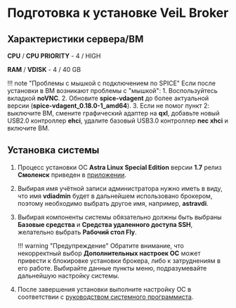 # Подготовка к установке VeiL Broker

## Характеристики сервера/ВМ

**CPU** / **CPU PRIORITY** - 4 / HIGH

**RAM** / **VDISK** - 4 / 40 GB

!!! note "Проблемы с мышкой с подключением по SPICE"
    Если после установки в ВМ возникают проблемы с "мышкой": 
        1. Воспользуйтесь вкладкой **noVNC**.
        2. Обновите **spice-vdagent** до более актуальной версии (**spice-vdagent_0.18.0-1_amd64**).
        3. Если не помог пункт 2: выключите ВМ, смените графический адаптер на **qxl**,
       добавьте новый USB2.0 контроллер **ehci**, удалите базовый USB3.0 контроллер **nec xhci** 
       и включите ВМ.

## Установка системы 

1. Процесс установки ОС 
   **Astra Linux Special Edition** версии **1.7** релиз **Смоленск** приведен в [приложении](../engineer_guide/application1-7.md).

1. Выбирая имя учётной записи администратора нужно иметь в виду, что имя **vdiadmin** будет в дальнейшем 
   использовано брокером, поэтому необходимо выбрать другое имя, например, **astravdi**.

1. Выбирая компоненты системы обязательно должны быть выбраны **Базовые средства** и 
   **Средства удаленного доступа SSH**, желательно выбрать **Рабочий стол Fly**.
   
    !!! warning "Предупреждение"
        Обратите внимание, что некорректный выбор **Дополнительных настроек ОС** может привести
        к блокировке установки брокера, либо к затруднениям в его работе. Выбирайте данные пункты
        меню, подразумевайте дальнейшую настройку системы.

1. После завершения установки выполните настройку ОС в соответствии с 
   [руководством системного программиста](../engineer_guide/install/prepare/install_os.md). 
   
